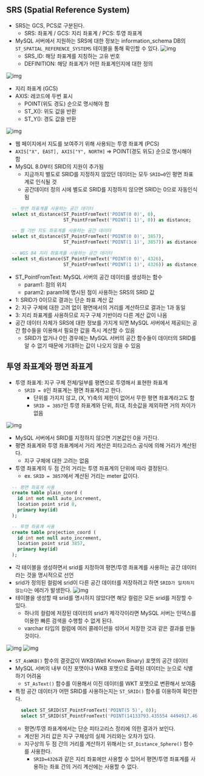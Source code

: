 ## SRS (Spatial Reference System)
- SRS는 GCS, PCS로 구분된다.
  - SRS: 좌표계 / GCS: 지리 좌표계 / PCS: 투영 좌표계
- MySQL 서버에서 지원하는 SRS에 대한 정보는 information_schema DB의 `ST_SPATIAL_REFERENCE_SYSTEMS` 테이블을 통해 확인할 수 있다.
  ![img](./img/st_spatial_reference_systems.png)
  - SRS_ID: 해당 좌표계를 지칭하는 고유 번호
  - DEFINITION: 해당 좌표계가 어떤 좌표계인지에 대한 정의

![img](./img/srs_id_4326.png)
- 지리 좌표계 (GCS)
- AXIS: 레코드에 두번 표시
  - POINT(위도 경도) 순으로 명시해야 함
  - ST_X(): 위도 값을 반환
  - ST_Y(): 경도 값을 반환

![img](./img/srs_id_3857.png)
- 웹 페이지에서 지도를 보여주기 위해 사용되는 투영 좌표계 (PCS)
- `AXIS["X", EAST], AXIS["Y", NORTH]` => POINT(경도 위도) 순으로 명시해야 함
- MySQL 8.0부터 SRID의 지원이 추가됨
  - 지금까지 별도로 SRID를 지정하지 않았던 데이터는 모두 `SRID=0`인 평면 좌표계로 인식될 것
  - 공간데이터 정의 시에 별도로 SRID를 지정하지 않으면 SRID는 0으로 자동인식됨

```sql
  -- 평면 좌표계를 사용하는 공간 데이터
  select st_distance(ST_PointFromText('POINT(0 0)', 0),
                     ST_PointFromText('POINT(1 1)', 0)) as distance;

  -- 웹 기반 지도 좌표계를 사용하는 공간 데이터
  select st_distance(ST_PointFromText('POINT(0 0)', 3857),
                     ST_PointFromText('POINT(1 1)', 3857)) as distance;

  -- WGS 84 지리 좌표계를 사용하는 공간 데이터
  select st_distance(ST_PointFromText('POINT(0 0)', 4326),
                     ST_PointFromText('POINT(1 1)', 4326)) as distance;
```
- ST_PointFromText: MySQL 서버의 공간 데이터를 생성하는 함수
  - param1: 점의 위치
  - param2: param1에 명시된 점이 사용하는 SRS의 SRID 값
- 1: SRID가 0이므로 결과는 단순 좌표 계산 값
- 2: 지구 구체에 대한 고려 없이 평면에서의 거리를 계산하므로 결과는 1과 동일
- 3: 지리 좌표계를 사용하므로 지구 구체 기반이라 다른 계산 값이 나옴
- 공간 데이터 자체가 SRS에 대한 정보를 가지게 되면 MySQL 서버에서 제공되는 공간 함수들을 이용해서 필요한 값을 즉시 계산할 수 있음
  - SRID가 없거나 0인 경우에는 MySQL 서버의 공간 함수들이 데이터의 SRID를 알 수 없기 때문에 기대하는 값이 나오지 않을 수 있음

## 투영 좌표계와 평면 좌표계
- 투영 좌표계: 지구 구체 전체/일부를 평면으로 투영해서 표현한 좌표계
  - `SRID = 0`인 좌표계는 평면 좌표계라고 한다.
    - 단위를 가지지 않고, (X, Y)축의 제한이 없어서 무한 평면 좌표계라고도 함
    - `SRID = 3857`인 투영 좌표계와 단위, 최대, 최솟값을 제외하면 거의 차이가 없음

![img](./img/12.1%20평면%20좌표계와%20투영%20좌표계.png)
- MySQL 서버에서 SRID를 지정하지 않으면 기본값인 0을 가진다.
- 평면 좌표계와 투영 좌표계에서 거리 계산은 피타고라스 공식에 의해 거리가 계산된다.
  - 지구 구체에 대한 고려는 없음
- 투영 좌표계의 두 점 간의 거리는 투영 좌표계의 단위에 따라 결정된다.
  - ex. `SRID = 3857`에서 계산된 거리는 meter 값이다.

```sql
  -- 평면 좌표계 사용
  create table plain_coord (
    id int not null auto_increment,
    location point srid 0,
    primary key(id)
  );

  -- 투영 좌표계 사용
  create table projection_coord (
    id int not null auto_increment,
    location point srid 3857,
    primary key(id)
  );
```
- 각 테이블을 생성하면서 srid를 지정하여 평면/투영 좌표계를 사용하는 공간 데이터라는 것을 명시적으로 선언
- srid가 정의된 컬럼에 srid이 다른 공간 데이터를 저장하려고 하면 `SRID가 일치하지 않는다`는 에러가 발생한다.
  ![img](./img/match_srid_exception.png)
- 테이블을 생성할 때 srid를 명시하지 않았다면 해당 컬럼은 모든 srid를 저장할 수 있다.
  - 하나의 컬럼에 저장된 데이터의 srid가 제각각이라면 MySQL 서버는 인덱스를 이용한 빠른 검색을 수행할 수 없게 된다.
  - varchar 타입의 컬럼에 여러 콜레이션을 섞어서 저장한 것과 같은 결과를 만들 것이다.

![img](./img/평면%20좌표계%20조회.png)
![img](./img/투영%20좌표계%20조회.png)
- `ST_AsWKB()` 함수의 결괏값이 WKB(Well Known Binary) 포맷의 공간 데이터
- MySQL 서버의 내부 이진 포맷이나 WKB 포맷으로 출력된 데이터는 눈으로 식별하기 어려움
  - `ST_AsText()` 함수를 이용해서 이진 데이터를 WKT 포맷으로 변환해서 보여줌
- 특정 공간 데이터가 어떤 SRID를 사용하는지는 `ST_SRID()` 함수를 이용하여 확인한다.
  ```sql
    select ST_SRID(ST_PointFromText('POINT(5 5)', 0));
    select ST_SRID(ST_PointFromText('POINT(14133793.435554 4494917.464846)', 3857));
  ```
  - 평면/투영 좌표계에서는 단순 피타고리스 정리에 의한 결과가 보인다.
  - 계산된 거리 값은 지구 구체상의 실제 거리와는 오차가 있다.
  - 지구상의 두 점 간의 거리를 계산하기 위해서는 `ST_Distance_Sphere()` 함수를 사용한다.
    - `SRID=4326`과 같은 지리 좌표에만 사용할 수 있어서 평면/투영 좌표계를 사용하는 좌표 간의 거리 계산에는 사용할 수 없다.
